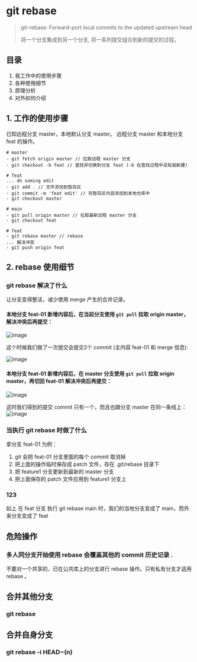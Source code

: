 # git rebase
> git-rebase: Forward-port local commits to the updated upstream head
> 
> 将一个分支集成到另一个分支, 将一系列提交组合到新的提交的过程。

## 目录
1. 我工作中的使用步骤
2. 各种使用细节
3. 原理分析
4. 对外如何介绍

## 1. 工作的使用步骤
已知远程分支 master，本地默认分支 master。
远程分支 master 和本地分支 feat 的操作。
```
# master
- git fetch origin master // 拉取远程 master 分支
- git checkout -b feat // 查找并切换到分支 feat (-b 在查找过程中没有就新建)

# feat
... do soming edit
- git add . // 文件添加到暂存区
- git commit -m 'feat edit' // 将暂存区内容添加到本地仓库中
- git checkout master

# main
- git pull origin master // 拉取最新远程 master 分支
- git checkout feat

# feat
- git rebase master // rebase
... 解决冲突
- git push origin feat
```

## 2. rebase 使用细节
### git rebase 解决了什么
让分支变得整洁，减少使用 merge 产生的合并记录。

#### 本地分支 feat-01 新增内容后，在当前分支使用 ``git pull`` 拉取 origin master，解决冲突后再提交：
![image](https://user-images.githubusercontent.com/30005394/146636918-827df08d-fefe-49d7-b39e-40133aaa498c.png)

这个时候我们做了一次提交会提交2个 commit (主内容 feat-01 和 merge 信息): 

![image](https://user-images.githubusercontent.com/30005394/146637343-8650fa96-8412-4b4f-afaf-36098f4b49cb.png)

#### 本地分支 feat-01 新增内容后，在 master 分支使用 ``git pull`` 拉取 origin master，再切回 feat-01 解决冲突后再提交：
![image](https://user-images.githubusercontent.com/30005394/146637244-7629d010-f39c-4542-9956-9c800b803f45.png)

这时我们得到的提交 commit 只有一个，而且也跟分支 master 在同一条线上：
![image](https://user-images.githubusercontent.com/30005394/146637277-08b21a38-32bb-4a55-8609-416f4a3780b8.png)

### 当执行 git rebase 时做了什么
拿分支 feat-01 为例：

1. git 会把 feat-01 分支里面的每个 commit 取消掉
2. 把上面的操作临时保存成 patch 文件，存在 .git/rebase 目录下
3. 把 feature1 分支更新到最新的 master 分支
4. 把上面保存的 patch 文件应用到 feature1 分支上

### 123
如上 在 feat 分支 执行 git rebase main 时，我们的当地分支变成了 main，而外来分支变成了 feat

### 


## 危险操作
### 多人同分支开始使用 rebase 会覆盖其他的 commit 历史记录 .
不要对一个共享的、已在公共库上的分支进行 rebase 操作。只有私有分支才适用 rebase 。

## 合并其他分支
### git rebase

## 合并自身分支
### git rebase -i HEAD~(n)
